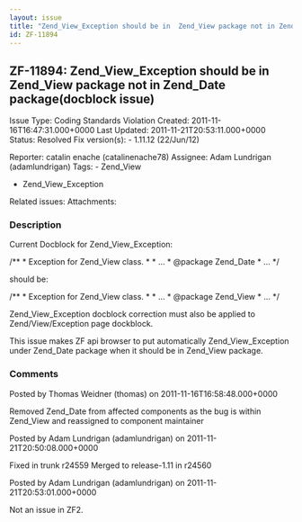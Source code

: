 ```yaml
---
layout: issue
title: "Zend_View_Exception should be in  Zend_View package not in Zend_Date package(docblock issue)"
id: ZF-11894
---
```


ZF-11894: Zend\_View\_Exception should be in Zend\_View package not in Zend\_Date package(docblock issue)
---------------------------------------------------------------------------------------------------------

 Issue Type: Coding Standards Violation Created: 2011-11-16T16:47:31.000+0000 Last Updated: 2011-11-21T20:53:11.000+0000 Status: Resolved Fix version(s): - 1.11.12 (22/Jun/12)
 
 Reporter:  catalin enache (catalinenache78)  Assignee:  Adam Lundrigan (adamlundrigan)  Tags: - Zend\_View
- Zend\_View\_Exception
 
 Related issues: 
 Attachments: 
### Description

Current Docblock for Zend\_View\_Exception:

/\*\* \* Exception for Zend\_View class. \* \* ... \* @package Zend\_Date \* ... \*/

should be:

/\*\* \* Exception for Zend\_View class. \* \* ... \* @package Zend\_View \* ... \*/

Zend\_View\_Exception docblock correction must also be applied to Zend/View/Exception page dockblock.

This issue makes ZF api browser to put automatically Zend\_View\_Exception under Zend\_Date package when it should be in Zend\_View package.

 

 

### Comments

Posted by Thomas Weidner (thomas) on 2011-11-16T16:58:48.000+0000

Removed Zend\_Date from affected components as the bug is within Zend\_View and reassigned to component maintainer

 

 

Posted by Adam Lundrigan (adamlundrigan) on 2011-11-21T20:50:08.000+0000

Fixed in trunk r24559 Merged to release-1.11 in r24560

 

 

Posted by Adam Lundrigan (adamlundrigan) on 2011-11-21T20:53:01.000+0000

Not an issue in ZF2.

 

 